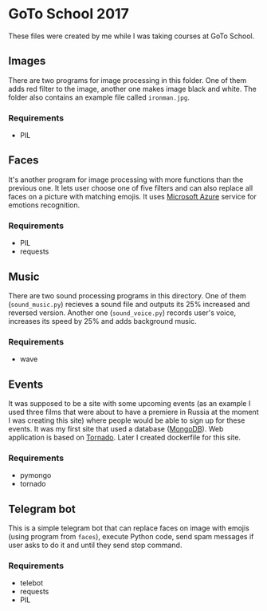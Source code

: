 # GoTo School 2017

These files were created by me while I was taking courses at GoTo School.

## Images

There are two programs for image processing in this folder. One of them adds red filter to the image, another one makes image black and white. The folder also contains an example file called `ironman.jpg`.

### Requirements

- PIL

## Faces

It's another program for image processing with more functions than the previous one. It lets user choose one of five filters and can also replace all faces on a picture with matching emojis. It uses [Microsoft Azure](https://azure.microsoft.com/ru-ru/services/cognitive-services/face/) service for emotions recognition.

### Requirements

- PIL
- requests

## Music

There are two sound processing programs in this directory. One of them (`sound_music.py`) recieves a sound file and outputs its 25% increased and reversed version. Another one (`sound_voice.py`) records user's voice, increases its speed by 25% and adds background music.

### Requirements

- wave

## Events

It was supposed to be a site with some upcoming events (as an example I used three films that were about to have a premiere in Russia at the moment I was creating this site) where people would be able to sign up for these events. It was my first site that used a database ([MongoDB](https://www.mongodb.com/)). Web application is based on [Tornado](https://www.tornadoweb.org/en/stable/). Later I created dockerfile for this site.

### Requirements

- pymongo
- tornado

## Telegram bot

This is a simple telegram bot that can replace faces on image with emojis (using program from `faces`), execute Python code, send spam messages if user asks to do it and until they send stop command.

### Requirements
- telebot
- requests
- PIL
